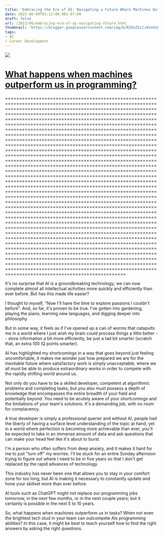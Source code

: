 ```yaml
---
title: 'Embracing the Era of AI: Navigating a Future Where Machines Outperform Us'
date: 2023-06-09T01:12:00.001-07:00
draft: false
url: /2023/06/embracing-era-of-ai-navigating-future.html
thumbnail: "https://blogger.googleusercontent.com/img/b/R29vZ2xl/AVvXsEjw_cvnXKTlFE9t4zFeJ4sFrSKxY5uIoQTJlX8hLZuVIkx71LtJWINGkU174ddCTIfDesiiOquga264Y3d0fw4K_gV7Eg2dN0qg5rU8CFET84VxJA43Nd6jheKS0LrAz-8GLaMclNPAtBzF8X69AV4KWS44xA6Z63Vn7f7jO_t5mV7eza7EhjM3Di0eQQ/s576/bkq6m9CarjTGIpj8Ls60--3--7oanv.jpg"
tags: 
- AI
- Career Development
---
```


[](https://blogger.googleusercontent.com/img/b/R29vZ2xl/AVvXsEjw_cvnXKTlFE9t4zFeJ4sFrSKxY5uIoQTJlX8hLZuVIkx71LtJWINGkU174ddCTIfDesiiOquga264Y3d0fw4K_gV7Eg2dN0qg5rU8CFET84VxJA43Nd6jheKS0LrAz-8GLaMclNPAtBzF8X69AV4KWS44xA6Z63Vn7f7jO_t5mV7eza7EhjM3Di0eQQ/s576/bkq6m9CarjTGIpj8Ls60--3--7oanv.jpg)

[](https://blogger.googleusercontent.com/img/b/R29vZ2xl/AVvXsEjw_cvnXKTlFE9t4zFeJ4sFrSKxY5uIoQTJlX8hLZuVIkx71LtJWINGkU174ddCTIfDesiiOquga264Y3d0fw4K_gV7Eg2dN0qg5rU8CFET84VxJA43Nd6jheKS0LrAz-8GLaMclNPAtBzF8X69AV4KWS44xA6Z63Vn7f7jO_t5mV7eza7EhjM3Di0eQQ/s576/bkq6m9CarjTGIpj8Ls60--3--7oanv.jpg)[![](https://blogger.googleusercontent.com/img/b/R29vZ2xl/AVvXsEjw_cvnXKTlFE9t4zFeJ4sFrSKxY5uIoQTJlX8hLZuVIkx71LtJWINGkU174ddCTIfDesiiOquga264Y3d0fw4K_gV7Eg2dN0qg5rU8CFET84VxJA43Nd6jheKS0LrAz-8GLaMclNPAtBzF8X69AV4KWS44xA6Z63Vn7f7jO_t5mV7eza7EhjM3Di0eQQ/w640-h498/bkq6m9CarjTGIpj8Ls60--3--7oanv.jpg)](https://blogger.googleusercontent.com/img/b/R29vZ2xl/AVvXsEjw_cvnXKTlFE9t4zFeJ4sFrSKxY5uIoQTJlX8hLZuVIkx71LtJWINGkU174ddCTIfDesiiOquga264Y3d0fw4K_gV7Eg2dN0qg5rU8CFET84VxJA43Nd6jheKS0LrAz-8GLaMclNPAtBzF8X69AV4KWS44xA6Z63Vn7f7jO_t5mV7eza7EhjM3Di0eQQ/s576/bkq6m9CarjTGIpj8Ls60--3--7oanv.jpg)

  

[What happens when machines outperform us in programming?](https://blogger.googleusercontent.com/img/b/R29vZ2xl/AVvXsEjw_cvnXKTlFE9t4zFeJ4sFrSKxY5uIoQTJlX8hLZuVIkx71LtJWINGkU174ddCTIfDesiiOquga264Y3d0fw4K_gV7Eg2dN0qg5rU8CFET84VxJA43Nd6jheKS0LrAz-8GLaMclNPAtBzF8X69AV4KWS44xA6Z63Vn7f7jO_t5mV7eza7EhjM3Di0eQQ/s576/bkq6m9CarjTGIpj8Ls60--3--7oanv.jpg)
===========================================================================================================================================================================================================================================================================================================================================================




=======================================================================================================================================================================================================================================================================================================================================================================================================================================================================================================================================================================================================================================================================================================================================================================================================================================================================================================================================================================================================================================================================================================================================================================================================================================================================================================================================================================================================================================================================================================================================================================================================================================================================================================================================================================================================================================================================================================================================================

It's no surprise that AI is a groundbreaking technology; we can now complete almost all intellectual activities more quickly and efficiently than ever before. But has this made life easier?

  

I thought to myself, "Now I'll have the time to explore passions I couldn't before". And, so far, it's proven to be true. I've gotten into gardening, playing the piano, learning new languages, and digging deeper into philosophy.

  

But in some way, it feels as if I've opened up a can of worms that catapults me in a world where I just wish my brain could process things a little better -- store information a bit more efficiently, be just a tad bit smarter (scratch that, an extra 100 IQ points smarter).

  

AI has highlighted my shortcomings in a way that goes beyond just feeling uncomfortable, it makes me wonder just how prepared we are for the inevitable future where satisfactory work is simply unacceptable, where we all must be able to produce extraordinary works in order to compete with the rapidly shifting world around us.

  

Not only do you have to be a skilled developer, competent at algorithmic problems and completing tasks, but you also must possess a depth of knowledge that encompasses the entire breadth of your field and potentially beyond. You need to be acutely aware of your shortcomings and the limitations of your team's solutions. It's a demanding job, with no room for complacency.

  

A true developer is simply a professional querier and without AI, people had the liberty of having a surface level understanding of the topic at hand, yet in a world where perfection is becoming more achievable than ever, you'll be expected to take in an immense amount of data and ask questions that can make your head feel like it's about to burst.

  

I'm a person who often suffers from deep anxiety, and it makes it hard for me to just "turn off" my worries. I'll be stuck for an entire Sunday afternoon trying to figure out where I need to be in five years so that I don't get replaced by the rapid advances of technology.

  

This industry has never been one that allows you to stay in your comfort zone for too long, but AI is making it necessary to constantly update and hone your skillset more than ever before.

  

AI tools such as ChatGPT might not replace our programming jobs tomorrow, in the next few months, or in the next couple years; but it certainly is possible in the next 5 to 10 years.

  

So, what happens when machines outperform us in tasks? When not even the brightest tech stud in your team can outcompete AIs programming abilities? In this case, it might be best to teach yourself how to find the right answers by asking the right questions.